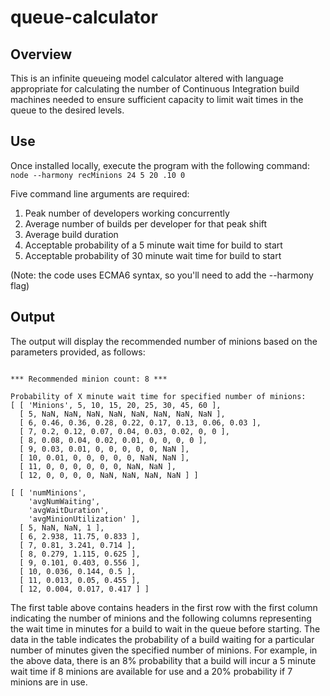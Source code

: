 # queue-calculator

## Overview
This is an infinite queueing model calculator altered with language appropriate
for calculating the number of Continuous Integration build machines needed to
ensure sufficient capacity to limit wait times in the queue to the desired levels.

## Use
Once installed locally, execute the program with the following command:  
```node --harmony recMinions 24 5 20 .10 0```

Five command line arguments are required:

1. Peak number of developers working concurrently
2. Average number of builds per developer for that peak shift
3. Average build duration
4. Acceptable probability of a 5 minute wait time for build to start
5. Acceptable probability of 30 minute wait time for build to start

(Note: the code uses ECMA6 syntax, so you'll need to add the --harmony flag)

## Output
The output will display the recommended number of minions based on the parameters
provided, as follows:
```

*** Recommended minion count: 8 ***

Probability of X minute wait time for specified number of minions:
[ [ 'Minions', 5, 10, 15, 20, 25, 30, 45, 60 ],
  [ 5, NaN, NaN, NaN, NaN, NaN, NaN, NaN, NaN ],
  [ 6, 0.46, 0.36, 0.28, 0.22, 0.17, 0.13, 0.06, 0.03 ],
  [ 7, 0.2, 0.12, 0.07, 0.04, 0.03, 0.02, 0, 0 ],
  [ 8, 0.08, 0.04, 0.02, 0.01, 0, 0, 0, 0 ],
  [ 9, 0.03, 0.01, 0, 0, 0, 0, 0, NaN ],
  [ 10, 0.01, 0, 0, 0, 0, 0, NaN, NaN ],
  [ 11, 0, 0, 0, 0, 0, 0, NaN, NaN ],
  [ 12, 0, 0, 0, 0, NaN, NaN, NaN, NaN ] ]

[ [ 'numMinions',
    'avgNumWaiting',
    'avgWaitDuration',
    'avgMinionUtilization' ],
  [ 5, NaN, NaN, 1 ],
  [ 6, 2.938, 11.75, 0.833 ],
  [ 7, 0.81, 3.241, 0.714 ],
  [ 8, 0.279, 1.115, 0.625 ],
  [ 9, 0.101, 0.403, 0.556 ],
  [ 10, 0.036, 0.144, 0.5 ],
  [ 11, 0.013, 0.05, 0.455 ],
  [ 12, 0.004, 0.017, 0.417 ] ]

```  

The first table above contains headers in the first row with the first column
indicating the number of minions and the following columns representing the wait time
in minutes for a build to wait in the queue before starting.  The data in the table
indicates the probability of a build waiting for a particular number of minutes given
the specified number of minions.  For example, in the above data, there is an
8% probability that a build will incur a 5 minute wait time if 8 minions are
available for use and a 20% probability if 7 minions are in use.
